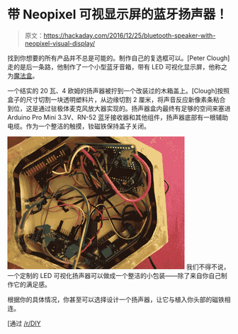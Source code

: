 # 带 Neopixel 可视显示屏的蓝牙扬声器！

> 原文：<https://hackaday.com/2016/12/25/bluetooth-speaker-with-neopixel-visual-display/>

找到你想要的所有产品并不总是可能的。制作自己的复选框可以。[Peter Clough]走的是后一条路，他制作了一个小型蓝牙音箱，带有 LED 可视化显示屏，他称之为[魔法盒](http://imgur.com/a/m5ius)。

一个结实的 20 瓦、4 欧姆的扬声器被拧到一个改装过的木箱盖上。[Clough]按照盒子的尺寸切割一块透明塑料片，从边缘切割 2 厘米，将声音反应新像素条粘合到位，这是通过驻极体麦克风放大器实现的。扬声器盒内最终有足够的空间来塞进 Arduino Pro Mini 3.3V、RN-52 蓝牙接收器和其他组件，扬声器底部有一根辅助电缆。作为一个整洁的触摸，钕磁铁保持盖子关闭。

[![Magic Box Bluetooth Speaker Components](img/0cdea4c5b99c7d59da131ad74f70ceed.png)](https://hackaday.com/wp-content/uploads/2016/12/components.jpg) 我们不得不说，一个定制的 LED 可视化扬声器可以做成一个整洁的小包装——除了来自你自己制作它的满足感。

根据你的具体情况，你甚至可以选择设计一个扬声器，让它与植入你头部的磁铁相连。

[通过 [/r/DIY](https://www.reddit.com/r/DIY/comments/5ivy4j/i_made_a_bluetooth_audio_speaker_with_sound/)